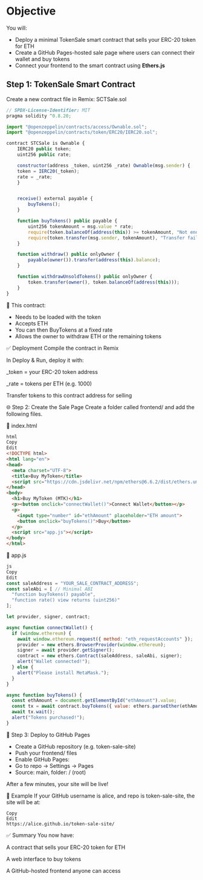 # Objective
You will:

- Deploy a minimal TokenSale smart contract that sells your ERC-20 token for ETH
- Create a GitHub Pages-hosted sale page where users can connect their wallet and buy tokens
- Connect your frontend to the smart contract using **Ethers.js**

## Step 1: TokenSale Smart Contract
Create a new contract file in Remix: SCTSale.sol

```js
// SPDX-License-Identifier: MIT
pragma solidity ^0.8.20;

import "@openzeppelin/contracts/access/Ownable.sol";
import "@openzeppelin/contracts/token/ERC20/IERC20.sol";

contract STCSale is Ownable {
    IERC20 public token;
    uint256 public rate;

    constructor(address _token, uint256 _rate) Ownable(msg.sender) {
    token = IERC20(_token);
    rate = _rate;
    }


    receive() external payable {
        buyTokens();
    }

    function buyTokens() public payable {
        uint256 tokenAmount = msg.value * rate;
        require(token.balanceOf(address(this)) >= tokenAmount, "Not enough tokens");
        require(token.transfer(msg.sender, tokenAmount), "Transfer failed");
    }

    function withdraw() public onlyOwner {
        payable(owner()).transfer(address(this).balance);
    }

    function withdrawUnsoldTokens() public onlyOwner {
        token.transfer(owner(), token.balanceOf(address(this)));
    }
}

```

🧠 This contract:

- Needs to be loaded with the token
- Accepts ETH
- You can then BuyTokens at a fixed rate
- Allows the owner to withdraw ETH or the remaining tokens

✅ Deployment
Compile the contract in Remix

In Deploy & Run, deploy it with:

_token = your ERC-20 token address

_rate = tokens per ETH (e.g. 1000)

Transfer tokens to this contract address for selling

🌐 Step 2: Create the Sale Page
Create a folder called frontend/ and add the following files.

📝 index.html
```html
html
Copy
Edit
<!DOCTYPE html>
<html lang="en">
<head>
  <meta charset="UTF-8">
  <title>Buy MyToken</title>
  <script src="https://cdn.jsdelivr.net/npm/ethers@6.6.2/dist/ethers.umd.min.js"></script>
</head>
<body>
  <h1>Buy MyToken (MTK)</h1>
  <p><button onclick="connectWallet()">Connect Wallet</button></p>
  <p>
    <input type="number" id="ethAmount" placeholder="ETH amount">
    <button onclick="buyTokens()">Buy</button>
  </p>
  <script src="app.js"></script>
</body>
</html>
```
🧠 app.js

```js
js
Copy
Edit
const saleAddress = "YOUR_SALE_CONTRACT_ADDRESS";
const saleAbi = [ // Minimal ABI
  "function buyTokens() payable",
  "function rate() view returns (uint256)"
];

let provider, signer, contract;

async function connectWallet() {
  if (window.ethereum) {
    await window.ethereum.request({ method: "eth_requestAccounts" });
    provider = new ethers.BrowserProvider(window.ethereum);
    signer = await provider.getSigner();
    contract = new ethers.Contract(saleAddress, saleAbi, signer);
    alert("Wallet connected!");
  } else {
    alert("Please install MetaMask.");
  }
}

async function buyTokens() {
  const ethAmount = document.getElementById("ethAmount").value;
  const tx = await contract.buyTokens({ value: ethers.parseEther(ethAmount) });
  await tx.wait();
  alert("Tokens purchased!");
}
```

🚀 Step 3: Deploy to GitHub Pages

- Create a GitHub repository (e.g. token-sale-site)
- Push your frontend/ files
- Enable GitHub Pages:
- Go to repo → Settings → Pages
- Source: main, folder: / (root)

After a few minutes, your site will be live!

🔗 Example
If your GitHub username is alice, and repo is token-sale-site, the site will be at:

```arduino
Copy
Edit
https://alice.github.io/token-sale-site/
```

✅ Summary
You now have:

A contract that sells your ERC-20 token for ETH

A web interface to buy tokens

A GitHub-hosted frontend anyone can access
